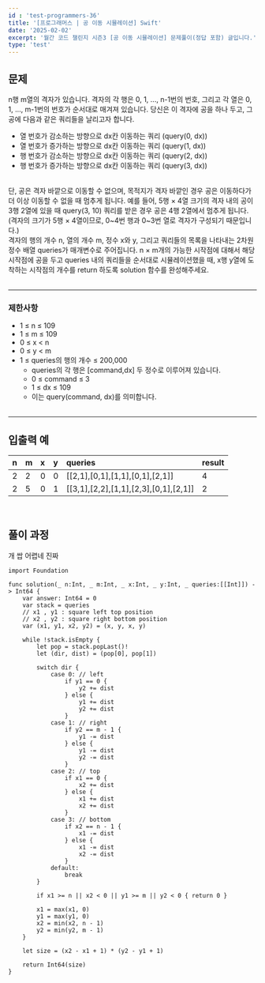 ```yaml
---
id : 'test-programmers-36'
title: '[프로그래머스 | 공 이동 시뮬레이션] Swift'
date: '2025-02-02'
excerpt: '월간 코드 챌린지 시즌3 [공 이동 시뮬레이션] 문제풀이(정답 포함) 글입니다.'
type: 'test'
---
```


## 문제

n행 m열의 격자가 있습니다. 격자의 각 행은 0, 1, ..., n-1번의 번호, 그리고 각 열은 0, 1, ..., m-1번의 번호가 순서대로 매겨져 있습니다. 당신은 이 격자에 공을 하나 두고, 그 공에 다음과 같은 쿼리들을 날리고자 합니다.<br>
* 열 번호가 감소하는 방향으로 dx칸 이동하는 쿼리 (query(0, dx))
* 열 번호가 증가하는 방향으로 dx칸 이동하는 쿼리 (query(1, dx))
* 행 번호가 감소하는 방향으로 dx칸 이동하는 쿼리 (query(2, dx))
* 행 번호가 증가하는 방향으로 dx칸 이동하는 쿼리 (query(3, dx))
<br>
단, 공은 격자 바깥으로 이동할 수 없으며, 목적지가 격자 바깥인 경우 공은 이동하다가 더 이상 이동할 수 없을 때 멈추게 됩니다. 예를 들어, 5행 × 4열 크기의 격자 내의 공이 3행 2열에 있을 때 query(3, 10) 쿼리를 받은 경우 공은 4행 2열에서 멈추게 됩니다. (격자의 크기가 5행 × 4열이므로, 0~4번 행과 0~3번 열로 격자가 구성되기 때문입니다.)<br>
격자의 행의 개수 n, 열의 개수 m, 정수 x와 y, 그리고 쿼리들의 목록을 나타내는 2차원 정수 배열 queries가 매개변수로 주어집니다. n × m개의 가능한 시작점에 대해서 해당 시작점에 공을 두고 queries 내의 쿼리들을 순서대로 시뮬레이션했을 때, x행 y열에 도착하는 시작점의 개수를 return 하도록 solution 함수를 완성해주세요.<br>
<br>

***

### 제한사항

* 1 ≤ n ≤ 109
* 1 ≤ m ≤ 109
* 0 ≤ x < n
* 0 ≤ y < m
* 1 ≤ queries의 행의 개수 ≤ 200,000
    * queries의 각 행은 [command,dx] 두 정수로 이루어져 있습니다.
    * 0 ≤ command ≤ 3
    * 1 ≤ dx ≤ 109
    * 이는 query(command, dx)를 의미합니다.
    <br>

***

## 입출력 예

|n|m|x|y|queries|result|
|:-|:-|:-|:-|:-|:-|
|2|2|0|0|\[[2,1],[0,1],[1,1],[0,1],[2,1]]|4|
|2|5|0|1|\[[3,1],[2,2],[1,1],[2,3],[0,1],[2,1]]|2|

<br>

## 풀이 과정

개 쌉 어렵네 진짜

~~~
import Foundation

func solution(_ n:Int, _ m:Int, _ x:Int, _ y:Int, _ queries:[[Int]]) -> Int64 {
    var answer: Int64 = 0
    var stack = queries
    // x1 , y1 : square left top position
    // x2 , y2 : square right bottom position
    var (x1, y1, x2, y2) = (x, y, x, y)
    
    while !stack.isEmpty {
        let pop = stack.popLast()!
        let (dir, dist) = (pop[0], pop[1])
        
        switch dir {
            case 0: // left
                if y1 == 0 {
                    y2 += dist
                } else {
                    y1 += dist
                    y2 += dist
                }
            case 1: // right
                if y2 == m - 1 {
                    y1 -= dist
                } else {
                    y1 -= dist
                    y2 -= dist
                }
            case 2: // top
                if x1 == 0 {
                    x2 += dist
                } else {
                    x1 += dist
                    x2 += dist
                }
            case 3: // bottom
                if x2 == n - 1 {
                    x1 -= dist
                } else {
                    x1 -= dist
                    x2 -= dist
                }
            default: 
                break
        }
        
        if x1 >= n || x2 < 0 || y1 >= m || y2 < 0 { return 0 }
        
        x1 = max(x1, 0)
        y1 = max(y1, 0)
        x2 = min(x2, n - 1)
        y2 = min(y2, m - 1)
    }
    
    let size = (x2 - x1 + 1) * (y2 - y1 + 1)
    
    return Int64(size)
}
~~~
